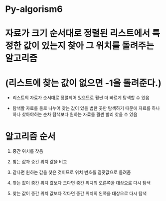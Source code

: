 # Py-algorism6

# 자료가 크기 순서대로 정렬된 리스트에서 특정한 값이 있는지 찾아 그 위치를 돌려주는 알고리즘

# (리스트에 찾는 값이 없으면 -1을 돌려준다.)

- 리스트의 자료가 순서대로 정렬되어 있으므로 훨씬 더 빠르게 탐색할 수 있음

- 탐색할 자료를 둘로 나누어 찾는 값이 있을 법한 곳만 탐색하기 때문에 자료를 하나하나 찾아야하는 순차 탐색보다 원하는 자료를 훨씬 빨리 찾을 수 있음

# 알고리즘 순서

1. 중간 위치를 찾음

2. 찾는 값과 중간 위치 값을 비교

3. 같다면 원하는 값을 찾은 것이므로 위치 번호를 결괏값으로 돌려줌

4. 찾는 값이 중간 위치 값보다 크다면 중간 위치의 오른쪽을 대상으로 다시 탐색

5. 찾는 값이 중간 위치 값보다 작다면 중간 위치의 왼쪽을 대상으로 다시 탐색

